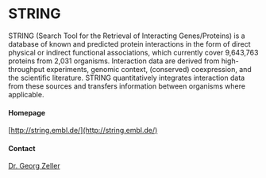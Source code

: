 # STRING
STRING (Search Tool for the Retrieval of Interacting Genes/Proteins) is a database of known and predicted protein interactions in the form of direct physical or indirect functional associations, which currently cover 9,643,763 proteins from 2,031 organisms. Interaction data are derived from high-throughput experiments, genomic context, (conserved) coexpression, and the scientific literature. STRING quantitatively integrates interaction data from these sources and transfers information between organisms where applicable.
#### Homepage
[http://string.embl.de/](http://string.embl.de/)
#### Contact
[Dr. Georg Zeller](http://congo.embl.de/hd-hub/dr-georg-zeller/)
